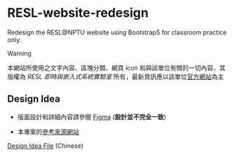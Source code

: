 # RESL-website-redesign

Redesign the RESL@NPTU website using Bootstrap5 for classroom practice only.

> [!WARNING]
>
> 本網站所使用之文字內容、區塊分類、網頁 icon 和與該單位有關的一切內容，其版權為 _RESL 即時與嵌入式系統實驗室_ 所有，最新資訊應以該單位[官方網站](https://resl.csie.nptu.edu.tw/joomla3/index.php)為主

## Design Idea

- 版面設計和詳細內容請參閱 [Figma](https://www.figma.com/file/YnZizHfB3NIVWfzyog87UG/resl-website-redesign?node-id=0%3A1&t=ZgK18w2rFzxYds1J-1) (**設計並不完全一致**)

- 本專案的[參考來源網站](https://resl.csie.nptu.edu.tw/joomla3/index.php)

[Design Idea File](DesignIdea.md) (Chinese)
